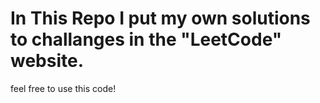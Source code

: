 # In This Repo I put my own solutions to challanges in the "LeetCode" website.

feel free to use this code!